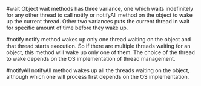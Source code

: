 #wait
Object wait methods has three variance, 
one which waits indefinitely for any other thread to 
call notify or notifyAll method on the object to wake up the current thread.
 Other two variances puts the current thread
  in wait for specific amount of time before they wake up.


#notify
notify method wakes up only one thread waiting on the object
 and that thread starts execution.
So if there are multiple threads waiting for an
object, this method will wake up only one of them. 
The choice of the thread to wake depends on the
 OS implementation of thread management.


#notifyAll 
notifyAll method wakes up all the threads waiting on the object, 
although which one will process first depends on the OS implementation.